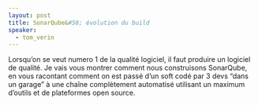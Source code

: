 ```yaml
---
layout: post
title: SonarQube&#58; évolution du build
speaker:
  - tom_verin
---
```

Lorsqu’on se veut numero 1 de la qualité logiciel, il faut produire un logiciel de qualité.
Je vais vous montrer comment nous construisons SonarQube, en vous racontant comment on est passé d’un soft codé par 3 devs “dans un garage” à une chaîne complètement automatisé utilisant un maximum d’outils et de plateformes open source.
